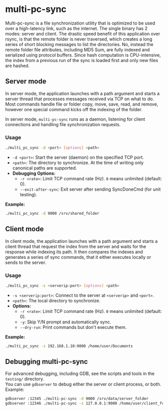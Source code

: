 # multi-pc-sync

Multi-pc-sync is a file synchronization utility that is optimized to be used over a high-latency link, such as the internet. The single binary has 2 modes: server and client. The drastic speed benefit of this application over rsync, is that the remote folder is never traversed, which creates a long series of short blocking messages to list the directories. No, instead the remote folder file attributes, including MD5 Sum, are fully indexed and serialized using protocol buffers. Since hash computation is CPU-intensive, the index from a previous run of the sync is loaded first and only new files are hashed.

## Server mode

In server mode, the application launches with a path argument and starts a server thread that processes messages received via TCP on what to do. Most commands handle file or folder copy, move, save, read, and remove, however one special command kicks off the indexing of the folder.


In server mode, `multi-pc-sync` runs as a daemon, listening for client connections and handling file synchronization requests.

### Usage

```sh
./multi_pc_sync -d <port> [options] <path>
```

- `-d <port>`: Start the server (daemon) on the specified TCP port.
- `<path>`: The directory to synchronize. At the time of writing only canonical paths are supported.
- **Debugging Options:**
  - `-r <rate>`: Limit TCP command rate (Hz). `0` means unlimited (default: 0).
  - `--exit-after-sync`: Exit server after sending SyncDoneCmd (for unit testing).

**Example:**
```sh
./multi_pc_sync -d 9000 /srv/shared_folder
```

## Client mode

In client mode, the application launches with a path argument and starts a client thread that request the index from the server and waits for the response while indexing its path. It then compares the indexes and generates a series of sync commands, that it either executes locally or sends to the server.

### Usage

```sh
./multi_pc_sync -s <serverip:port> [options] <path>
```

- `-s <serverip:port>`: Connect to the server at `<serverip>` and `<port>`.
- `<path>`: The local directory to synchronize.
- **Options:**
  - `-r <rate>`: Limit TCP command rate (Hz). `0` means unlimited (default: 0).
  - `-y`: Skip Y/N prompt and automatically sync.
  - `--dry-run`: Print commands but don't execute them.

**Example:**
```sh
./multi_pc_sync -s 192.168.1.10:9000 /home/user/Documents
```

## Debugging multi-pc-sync

For advanced debugging, including GDB, see the scripts and tools in the `testing/` directory.  
You can use `gdbserver` to debug either the server or client process, or both. Example:

```sh
gdbserver :12345 ./multi-pc-sync -d 9000 /srv/data/server_folder
gdbserver :12346 ./multi-pc-sync -s 127.0.0.1:9000 /home/user/client_folder
```
